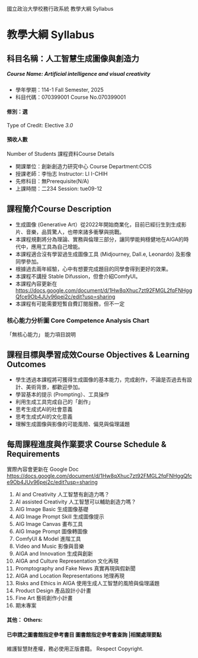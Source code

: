 國立政治大學校務行政系統 教學大綱 Syllabus
# 教學大綱 Syllabus
##  科目名稱：人工智慧生成圖像與創造力
#####  Course Name: Artificial intelligence and visual creativity
  * 學年學期：114-1 Fall Semester, 2025 
  * 科目代碼：070399001 Course No.070399001
#### 修別：選
Type of Credit: Elective 
_3.0_
#### 預收人數
Number of Students
課程資料Course Details
  * 開課單位：創新創造力研究中心 Course Department:CCIS 
  * 授課老師：李怡志 Instructor: LI I-CHIH 
  * 先修科目：無Prerequisite(N/A)
  * 上課時間：二234 Session: tue09-12
##  課程簡介Course Description
  * 生成圖像 (Generative Art）從2022年開始商業化，目前已經衍生到生成影片、音樂，品質驚人，也帶來諸多衝擊與挑戰。
  * 本課程規劃將分為理論、實務與倫理三部分，讓同學能夠穩健地在AIGA的時代中，應用工具為自己增能。
  * 本課程適合沒有學習過生成圖像工具 (Midjourney, Dall.e, Leonardo) 及影像同學參加。
  * 根據過去兩年經驗，心中有想要完成題目的同學會得到更好的效果。
  * 本課程不講授 Stable Difussion，但會介紹ComfyUI。
  * 本課程內容更新在 https://docs.google.com/document/d/1Hw8qXhuc7zt92FMGL2fqFNHggQfce9Ob4JUv96pej2c/edit?usp=sharing 
  * 本課程有可能需要短暫自費訂閱服務，但不一定
###  核心能力分析圖 Core Competence Analysis Chart
「無核心能力」 
能力項目說明
##  課程目標與學習成效Course Objectives & Learning Outcomes 
  * 學生透過本課程將可獲得生成圖像的基本能力，完成創作，不論是否過去有設計、美術背景，都歡迎參加。
  * 學習基本的提示 (Prompting）、工具操作
  * 利用生成工具完成自己的「創作」
  * 思考生成式AI的社會意義
  * 思考生成式AI的文化意義
  * 理解生成圖像與影像的可能風險、偏見與倫理議題
##  每周課程進度與作業要求 Course Schedule & Requirements
​​​​​​​實際內容會更新在 Google Doc https://docs.google.com/document/d/1Hw8qXhuc7zt92FMGL2fqFNHggQfce9Ob4JUv96pej2c/edit?usp=sharing
  1. AI and Creativity 人工智慧有創造力嗎？
  2. AI assisted Creativity 人工智慧可以輔助創造力嗎？
  3. AIG Image Basic 生成圖像基礎
  4. AIG Image Prompt Skill 生成圖像提示
  5. AIG Image Canvas 畫布工具
  6. AIG Image Prompt 圖像轉圖像
  7. ComfyUI & Model 進階工具
  8. Video and Music 影像與音樂
  9. AIGA and Innovation 生成與創新
  10. AIGA and Culture Representation 文化再現
  11. Promptography and Fake News 真實再現與假新聞
  12. AIGA and Location Representations 地理再現
  13. Risks and Ethics in AIGA 使用生成人工智慧的風險與倫理議題
  14. Product Design 產品設計小計畫
  15. Fine Art 藝術創作小計畫
  16. 期末專案
####  其他： Others:
####  已申請之圖書館指定參考書目  圖書館指定參考書查詢 |相關處理要點
維護智慧財產權，務必使用正版書籍。 Respect Copyright.